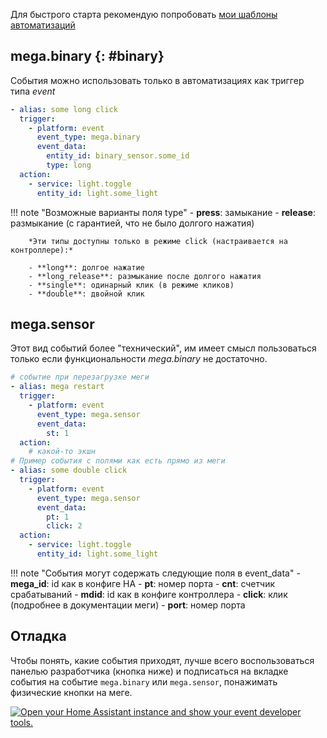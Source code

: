 Для быстрого старта рекомендую попробовать [мои шаблоны автоматизаций](blueprints.md)

## mega.binary {: #binary}
События можно использовать только в автоматизациях как триггер типа *event*
```yaml
- alias: some long click
  trigger:
    - platform: event
      event_type: mega.binary
      event_data:
        entity_id: binary_sensor.some_id
        type: long
  action:
    - service: light.toggle
      entity_id: light.some_light
```
!!! note "Возможные варианты поля type"
        - **press**: замыкание
        - **release**: размыкание (с гарантией, что не было долгого нажатия)
        
        *Эти типы доступны только в режиме click (настраивается на контроллере):*
        
        - **long**: долгое нажатие
        - **long_release**: размыкание после долгого нажатия
        - **single**: одинарный клик (в режиме кликов)
        - **double**: двойной клик

## mega.sensor
Этот вид событий более "технический", им имеет смысл пользоваться только если функциональности *mega.binary* не 
достаточно.
```yaml
# событие при перезагрузке меги
- alias: mega restart
  trigger:
    - platform: event
      event_type: mega.sensor
      event_data:
        st: 1
  action:
    # какой-то экшн
# Пример события с полями как есть прямо из меги
- alias: some double click
  trigger:
    - platform: event
      event_type: mega.sensor
      event_data:
        pt: 1
        click: 2
  action:
    - service: light.toggle
      entity_id: light.some_light
```
!!! note "События могут содержать следующие поля в event_data" 
    - **mega_id**: id как в конфиге HA
    - **pt**: номер порта
    - **cnt**: счетчик срабатываний
    - **mdid**: id как в конфиге контроллера
    - **click**: клик (подробнее в документации меги)
    - **port**: номер порта


## Отладка
Чтобы понять, какие события приходят, лучше всего воспользоваться панелью разработчика (кнопка ниже) и подписаться
на вкладке события на событие `mega.binary` или `mega.sensor`, понажимать физические кнопки на меге.

[![Open your Home Assistant instance and show your event developer tools.](https://my.home-assistant.io/badges/developer_events.svg)](https://my.home-assistant.io/redirect/developer_events/)
